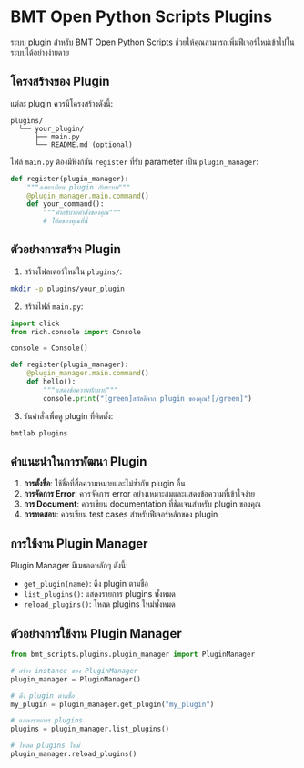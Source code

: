 # BMT Open Python Scripts Plugins

ระบบ plugin สำหรับ BMT Open Python Scripts ช่วยให้คุณสามารถเพิ่มฟีเจอร์ใหม่เข้าไปในระบบได้อย่างง่ายดาย

## โครงสร้างของ Plugin

แต่ละ plugin ควรมีโครงสร้างดังนี้:

```
plugins/
  └── your_plugin/
      ├── main.py
      └── README.md (optional)
```

ไฟล์ `main.py` ต้องมีฟังก์ชัน `register` ที่รับ parameter เป็น `plugin_manager`:

```python
def register(plugin_manager):
    """ลงทะเบียน plugin กับระบบ"""
    @plugin_manager.main.command()
    def your_command():
        """คำอธิบายคำสั่งของคุณ"""
        # โค้ดของคุณที่นี่
```

## ตัวอย่างการสร้าง Plugin

1. สร้างโฟลเดอร์ใหม่ใน `plugins/`:
```bash
mkdir -p plugins/your_plugin
```

2. สร้างไฟล์ `main.py`:
```python
import click
from rich.console import Console

console = Console()

def register(plugin_manager):
    @plugin_manager.main.command()
    def hello():
        """แสดงข้อความทักทาย"""
        console.print("[green]สวัสดีจาก plugin ของคุณ![/green]")
```

3. รันคำสั่งเพื่อดู plugin ที่ติดตั้ง:
```bash
bmtlab plugins
```

## คำแนะนำในการพัฒนา Plugin

1. **การตั้งชื่อ**: ใช้ชื่อที่สื่อความหมายและไม่ซ้ำกับ plugin อื่น
2. **การจัดการ Error**: ควรจัดการ error อย่างเหมาะสมและแสดงข้อความที่เข้าใจง่าย
3. **การ Document**: ควรเขียน documentation ที่ชัดเจนสำหรับ plugin ของคุณ
4. **การทดสอบ**: ควรเขียน test cases สำหรับฟีเจอร์หลักของ plugin

## การใช้งาน Plugin Manager

Plugin Manager มีเมธอดหลักๆ ดังนี้:

- `get_plugin(name)`: ดึง plugin ตามชื่อ
- `list_plugins()`: แสดงรายการ plugins ทั้งหมด
- `reload_plugins()`: โหลด plugins ใหม่ทั้งหมด

## ตัวอย่างการใช้งาน Plugin Manager

```python
from bmt_scripts.plugins.plugin_manager import PluginManager

# สร้าง instance ของ PluginManager
plugin_manager = PluginManager()

# ดึง plugin ตามชื่อ
my_plugin = plugin_manager.get_plugin("my_plugin")

# แสดงรายการ plugins
plugins = plugin_manager.list_plugins()

# โหลด plugins ใหม่
plugin_manager.reload_plugins()
```
